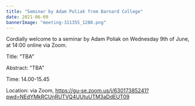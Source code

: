 ```yaml
---
title: "Seminar by Adam Poliak from Barnard College"
date: 2021-06-09
bannerImage: "meeting-311355_1280.png"
---
```

Cordially welcome to a seminar by Adam Poliak on Wednesday 9th of June, at 14:00 online via Zoom.

Title: "TBA"

Abstract: "TBA"

Time: 14.00-15.45

Location: via Zoom, https://gu-se.zoom.us/j/63017385241?pwd=NEdYMkRCUnRUTVQ4UUtuUTM3aDdEUT09
